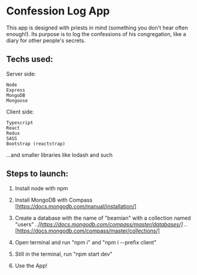 # Confession Log App

This app is designed with priests in mind (something you don't hear often enough!). 
Its purpose is to log the confessions of his congregation, like a diary for other people's secrets. 

## Techs used:

  Server side:

    Node
    Express
    MongoDB
    Mongoose
  
  Client side:
  
    Typescript
    React
    Redux
    SASS
    Bootstrap (reactstrap)
    
  ...and smaller libraries like lodash and such

## Steps to launch:

 1. Install node with npm

 2. Install MongoDB with Compass [https://docs.mongodb.com/manual/installation/]

 3. Create a database with the name of "beamian" with a collection named "users" 
    ..*[https://docs.mongodb.com/compass/master/databases/]
    ..*[https://docs.mongodb.com/compass/master/collections/]

 4. Open terminal and run "npm i" and "npm i --prefix client"

 5. Still in the terminal, run "npm start dev"

 6. Use the App!
